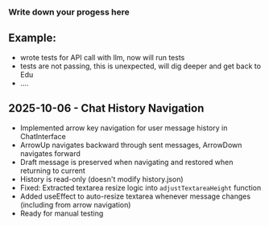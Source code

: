### Write down your progess here
## Example:
- wrote tests for API call with llm, now will run tests
- tests are not passing, this is unexpected, will dig deeper and get back to Edu
- ....

## 2025-10-06 - Chat History Navigation
- Implemented arrow key navigation for user message history in ChatInterface
- ArrowUp navigates backward through sent messages, ArrowDown navigates forward
- Draft message is preserved when navigating and restored when returning to current
- History is read-only (doesn't modify history.json)
- Fixed: Extracted textarea resize logic into `adjustTextareaHeight` function
- Added useEffect to auto-resize textarea whenever message changes (including from arrow navigation)
- Ready for manual testing